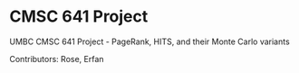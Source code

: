 # CMSC 641 Project
UMBC CMSC 641 Project - PageRank, HITS, and their Monte Carlo variants

Contributors: Rose, Erfan
